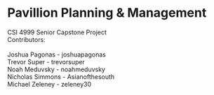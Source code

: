 # Pavillion Planning & Management
CSI 4999 Senior Capstone Project<br>
Contributors:<br>
<br>
Joshua Pagonas - joshuapagonas<br>
Trevor Super - trevorsuper<br>
Noah Meduvsky - noahmeduvsky<br>
Nicholas Simmons - Asianofthesouth<br>
Michael Zeleney - zeleney30<br>